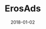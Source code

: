 ---
layout: site
title: "ErosAds"
date: 2018-01-02
categories: [community]
version: 5.0.1
major: 5
minor: 0
patch: 1
slug: erosads
link: https://www.erosads.com/
permalink: /sites/:slug
---